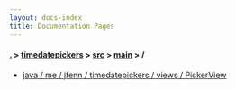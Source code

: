 ```yaml
---
layout: docs-index
title: Documentation Pages
---
```

#### [.](./../../../index) > [timedatepickers](./../../index) > [src](./../index) > [main](./index) > **/**

- [java / me / jfenn / timedatepickers / views / PickerView](java/me/jfenn/timedatepickers/views/PickerView)
